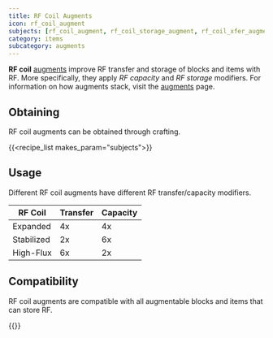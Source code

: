 ```yaml
---
title: RF Coil Augments
icon: rf_coil_augment
subjects: [rf_coil_augment, rf_coil_storage_augment, rf_coil_xfer_augment]
category: items
subcategory: augments
---
```


**RF coil** [augments](../../augments) improve RF transfer and storage of blocks and items with RF. More specifically, they apply *RF capacity* and *RF storage* modifiers. For information on how augments stack, visit the [augments](../../augments) page.


Obtaining
---------

RF coil augments can be obtained through crafting.

{{<recipe_list makes_param="subjects">}}


Usage
-----

Different RF coil augments have different RF transfer/capacity modifiers.

|RF Coil|Transfer|Capacity|
|---|---|---|
|Expanded|4x|4x|
|Stabilized|2x|6x|
|High-Flux|6x|2x|


Compatibility
-----
RF coil augments are compatible with all augmentable blocks and items that can store RF.

{{<augments augments_param="subjects">}}